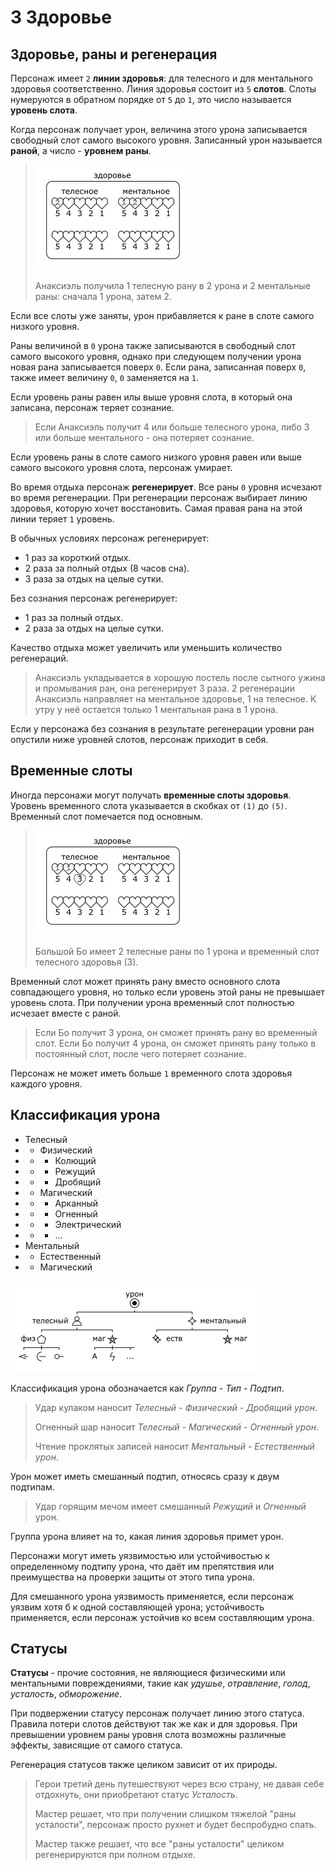 # 3 Здоровье

## Здоровье, раны и регенерация

Персонаж имеет `2` **линии здоровья**: для телесного и для ментального здоровья соответственно.
Линия здоровья состоит из `5` **слотов**.
Слоты нумеруются в обратном порядке от `5` до `1`, это число называется **уровень слота**.

Когда персонаж получает урон, величина этого урона записывается свободный слот самого высокого уровня.
Записанный урон называется **раной**, а число - **уровнем раны**.

>![](img/4_health.png)
>
>Анаксиэль получила 1 телесную рану в 2 урона и 2 ментальные раны: сначала 1 урона, затем 2.

Если все слоты уже заняты, урон прибавляется к ране в слоте самого низкого уровня.

Раны величиной в `0` урона также записываются в свободный слот самого высокого уровня,
однако при следующем получении урона новая рана записывается поверх `0`.
Если рана, записанная поверх `0`, также имеет величину `0`, `0` заменяется на `1`.

Если уровень раны равен илы выше уровня слота, в который она записана, персонаж теряет сознание.

>Если Анаксиэль получит 4 или больше телесного урона, либо 3 или больше ментального - она потеряет сознание.

Если уровень раны в слоте самого низкого уровня равен или выше самого высокого уровня слота, персонаж умирает.

Во время отдыха персонаж **регенерирует**.
Все раны `0` уровня исчезают во время регенерации.
При регенерации персонаж выбирает линию здоровья, которую хочет восстановить.
Самая правая рана на этой линии теряет `1` уровень.

В обычных условиях персонаж регенерирует:
- 1 раз за короткий отдых.
- 2 раза за полный отдых (8 часов сна).
- 3 раза за отдых на целые сутки.

Без сознания персонаж регенерирует:
- 1 раз за полный отдых.
- 2 раза за отдых на целые сутки.

Качество отдыха может увеличить или уменьшить количество регенераций.

>Анаксиэль укладывается в хорошую постель после сытного ужина и промывания ран, она регенерирует 3 раза.
>2 регенерации Анаксиэль направляет на ментальное здоровье, 1 на телесное.
>К утру у неё остается только 1 ментальная рана в 1 урона.

Если у персонажа без сознания в результате регенерации уровни ран опустили ниже уровней слотов,
персонаж приходит в себя.

## Временные слоты

Иногда персонажи могут получать **временные слоты здоровья**.
Уровень временного слота указывается в скобках от `(1)` до `(5)`.
Временный слот помечается под основным.

>![](img/4_temp_health.png)
>
>Большой Бо имеет 2 телесные раны по 1 урона и временный слот телесного здоровья (3).

Временный слот может принять рану вместо основного слота совпадающего уровня,
но только если уровень этой раны не превышает уровень слота.
При получении урона временный слот полностью исчезает вместе с раной.

>Если Бо получит 3 урона, он сможет принять рану во временный слот.
>Если Бо получит 4 урона, он сможет принять рану только в постоянный слот, после чего потеряет сознание.

Персонаж не может иметь больше `1` временного слота здоровья каждого уровня.

## Классификация урона

- Телесный
- - Физический
- - - Колющий
- - - Режущий
- - - Дробящий
- - Магический
- - - Арканный
- - - Огненный
- - - Электрический
- - - ...
- Ментальный
- - Естественный
- - Магический

![](img/4_damage.png)

Классификация урона обозначается как _Группа - Тип - Подтип_.

>Удар кулаком наносит _Телесный - Физический - Дробящий урон_.
>
>Огненный шар наносит _Телесный - Магический - Огненный урон_.
>
>Чтение проклятых записей наносит _Ментальный - Естественный урон_.

Урон может иметь смешанный подтип, относясь сразу к двум подтипам.

>Удар горящим мечом имеет смешанный _Режущий_ и _Огненный_ урон.

Группа урона влияет на то, какая линия здоровья примет урон.

Персонажи могут иметь уязвимостью или устойчивостью к определенному подтипу урона,
что даёт им препятствия или преимущества на проверки защиты от этого типа урона.

Для смешанного урона уязвимость применяется, если персонаж уязвим хотя б к одной составляющей урона;
устойчивость применяется, если персонаж устойчив ко всем составляющим урона.

## Статусы

**Статусы** - прочие состояния, не являющиеся физическими или ментальными повреждениями,
такие как _удушье_, _отравление_, _голод_, _усталость_, _обморожение_.

При подвержении статусу персонаж получает линию этого статуса.
Правила потери слотов действуют так же как и для здоровья.
При превышении уровнем раны уровня слота возможны различные эффекты, зависящие от самого статуса.

Регенерация статусов также целиком зависит от их природы.

>Герои третий день путешествуют через всю страну, не давая себе отдохнуть, они приобретают статус _Усталость_.
>
>Мастер решает, что при получении слишком тяжелой "раны усталости", персонаж просто рухнет и будет беспробудно спать.
>
>Мастер также решает, что все "раны усталости" целиком регенерируются при полном отдыхе.